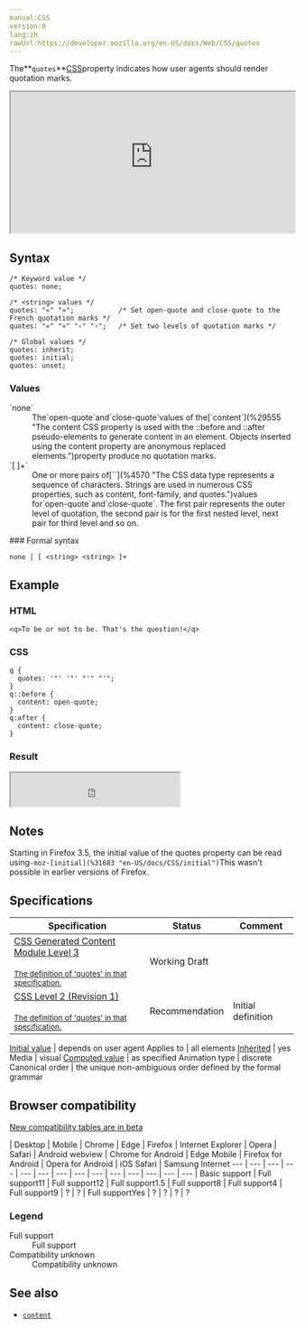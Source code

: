 ```yaml
---
manual:CSS
version:0
lang:zh
rawUrl:https://developer.mozilla.org/en-US/docs/Web/CSS/quotes
---
```






The**`quotes`**[CSS](%28421 "CSS")property indicates how user agents should render quotation marks.

<iframe src='https://interactive-examples.mdn.mozilla.net/pages/css/quotes.html' width='100%' height='250'></iframe>

## Syntax<a name="Syntax"></a>

```
/* Keyword value */
quotes: none;

/* <string> values */
quotes: "«" "»";           /* Set open-quote and close-quote to the French quotation marks */
quotes: "«" "»" "‹" "›";   /* Set two levels of quotation marks */

/* Global values */
quotes: inherit;
quotes: initial;
quotes: unset;
```

### Values<a name="Values"></a>
<dl><dt id=''>`none`</dt><dd>The`open-quote`and`close-quote`values of the[`content`](%29555 "The content CSS property is used with the ::before and ::after pseudo-elements to generate content in an element. Objects inserted using the content property are anonymous replaced elements.")property produce no quotation marks.</dd><dt id=''>`[<string> <string>]+`</dt><dd>One or more pairs of[`<string>`](%4570 "The <string> CSS data type represents a sequence of characters. Strings are used in numerous CSS properties, such as content, font-family, and quotes.")values for`open-quote`and`close-quote`. The first pair represents the outer level of quotation, the second pair is for the first nested level, next pair for third level and so on.</dd></dl>
### Formal syntax<a name="Formal_syntax"></a>

```
none | [ <string> <string> ]+
```

## Example<a name="Example"></a>

### HTML<a name="HTML"></a>

```
<q>To be or not to be. That's the question!</q>
```

### CSS<a name="CSS"></a>

```
q {
  quotes: '"' '"' "'" "'";
}
q::before {
  content: open-quote;
}
q:after {
  content: close-quote;
}
```

### Result<a name="Result"></a>


<iframe src='https://mdn.mozillademos.org/en-US/docs/Web/CSS/quotes$samples/Example?revision=1384570' width='300' height='60'></iframe>



## Notes<a name="Notes"></a>


Starting in Firefox 3.5, the initial value of the quotes property can be read using`-moz-[initial](%31683 "en-US/docs/CSS/initial")`This wasn&#39;t possible in earlier versions of Firefox.


## Specifications<a name="Specifications"></a>

Specification | Status | Comment 
 ---  |  ---  |  ---  | 
[CSS Generated Content Module Level 3<br></br><small>The definition of &#39;quotes&#39; in that specification.</small>](%31684 "") | Working Draft |  
[CSS Level 2 (Revision 1)<br></br><small>The definition of &#39;quotes&#39; in that specification.</small>](%31685 "") | Recommendation | Initial definition 


[Initial value](%28552 "") | depends on user agent 
Applies to | all elements 
[Inherited](%28555 "") | yes 
Media | visual 
[Computed value](%28556 "") | as specified 
Animation type | discrete 
Canonical order | the unique non-ambiguous order defined by the formal grammar 


## Browser compatibility<a name="Browser_Compatibility"></a>
[New compatibility tables are in beta<i></i>](%3360 "")

 | <abbr>Desktop<i></i></abbr> | <abbr>Mobile<i></i></abbr> 
 | <abbr>Chrome<i></i></abbr> | <abbr>Edge<i></i></abbr> | <abbr>Firefox<i></i></abbr> | <abbr>Internet Explorer<i></i></abbr> | <abbr>Opera<i></i></abbr> | <abbr>Safari<i></i></abbr> | <abbr>Android webview<i></i></abbr> | <abbr>Chrome for Android<i></i></abbr> | <abbr>Edge Mobile<i></i></abbr> | <abbr>Firefox for Android<i></i></abbr> | <abbr>Opera for Android<i></i></abbr> | <abbr>iOS Safari<i></i></abbr> | <abbr>Samsung Internet<i></i></abbr> 
 ---  |  ---  |  ---  |  ---  |  ---  |  ---  |  ---  |  ---  |  ---  |  ---  |  ---  |  ---  |  ---  |  ---  | 
Basic support | <abbr>Full support</abbr>11 | <abbr>Full support</abbr>12 | <abbr>Full support</abbr>1.5 | <abbr>Full support</abbr>8 | <abbr>Full support</abbr>4 | <abbr>Full support</abbr>9 | <abbr>?</abbr> | <abbr>?</abbr> | <abbr>Full support</abbr>Yes | <abbr>?</abbr> | <abbr>?</abbr> | <abbr>?</abbr> | <abbr>?</abbr> 


### Legend<a name="Legend"></a>
<dl><dt id=''><abbr>Full support</abbr></dt><dd>Full support</dd><dt id=''><abbr>Compatibility unknown</abbr></dt><dd>Compatibility unknown</dd></dl>

## See also<a name="See_also"></a>

* [`content`](%29555 "The content CSS property is used with the ::before and ::after pseudo-elements to generate content in an element. Objects inserted using the content property are anonymous replaced elements.")



